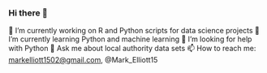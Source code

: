 ### Hi there 👋


🔭 I’m currently working on R and Python scripts for data science projects
🌱 I’m currently learning Python and machine learning
🤔 I’m looking for help with Python
💬 Ask me about local authority data sets
📫 How to reach me: markelliott1502@gmail.com, @Mark_Elliott15

